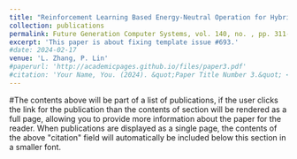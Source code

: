 ```yaml
---
title: "Reinforcement Learning Based Energy-Neutral Operation for Hybrid EH Powered TBAN"
collection: publications
permalink: Future Generation Computer Systems, vol. 140, no. , pp. 311-320, 2023. (JCR Q1)
excerpt: 'This paper is about fixing template issue #693.'
#date: 2024-02-17
venue: 'L. Zhang, P. Lin'
#paperurl: 'http://academicpages.github.io/files/paper3.pdf'
#citation: 'Your Name, You. (2024). &quot;Paper Title Number 3.&quot; <i>GitHub Journal of Bugs</i>. 1(3).'
---
```


#The contents above will be part of a list of publications, if the user clicks the link for the publication than the contents of section will be rendered as a full page, allowing you to provide more information about the paper for the reader. When publications are displayed as a single page, the contents of the above "citation" field will automatically be included below this section in a smaller font.
